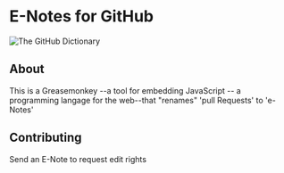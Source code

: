 # E-Notes for GitHub
![The GitHub Dictionary](https://pbs.twimg.com/media/BUADXETCIAEokzE.png)

## About
This is a Greasemonkey -​-a tool for embedding JavaScript -​- a programming langage for the web-​-that "renames" 'pull Requests' to 'e-Notes'

## Contributing
Send an E-Note to request edit rights
